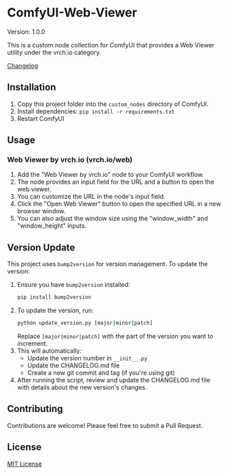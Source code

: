 # ComfyUI-Web-Viewer

Version: 1.0.0

This is a custom node collection for ComfyUI that provides a Web Viewer utility under the vrch.io category.

[Changelog](CHANGELOG.md)

## Installation

1. Copy this project folder into the `custom_nodes` directory of ComfyUI.
2. Install dependencies: `pip install -r requirements.txt`
3. Restart ComfyUI

## Usage

### Web Viewer by vrch.io (vrch.io/web)

1. Add the "Web Viewer by vrch.io" node to your ComfyUI workflow.
2. The node provides an input field for the URL and a button to open the web viewer.
3. You can customize the URL in the node's input field.
4. Click the "Open Web Viewer" button to open the specified URL in a new browser window.
5. You can also adjust the window size using the "window_width" and "window_height" inputs.

## Version Update

This project uses `bump2version` for version management. To update the version:

1. Ensure you have `bump2version` installed:
   ```bash
   pip install bump2version
   ```
2. To update the version, run:
   ```bash
   python update_version.py [major|minor|patch]
   ```
   Replace `[major|minor|patch]` with the part of the version you want to increment.
3. This will automatically:
   - Update the version number in `__init__.py`
   - Update the CHANGELOG.md file
   - Create a new git commit and tag (if you're using git)
4. After running the script, review and update the CHANGELOG.md file with details about the new version's changes.

## Contributing

Contributions are welcome! Please feel free to submit a Pull Request.

## License

[MIT License](LICENSE)